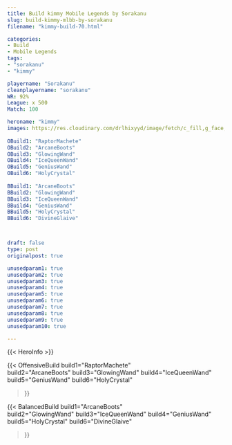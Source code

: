 ```yaml
---
title: Build kimmy Mobile Legends by Sorakanu
slug: build-kimmy-mlbb-by-sorakanu
filename: "kimmy-build-70.html"

categories: 
- Build 
- Mobile Legends
tags: 
- "sorakanu"
- "kimmy"

playername: "Sorakanu"
cleanplayername: "sorakanu"
WR: 92%
League: x 500
Match: 100 

heroname: "kimmy"
images: https://res.cloudinary.com/drlhixyyd/image/fetch/c_fill,g_face,f_auto/https://cdn2-build.mobagenie.my.id/p/images/banner/full/kimmy.jpg
 
OBuild1: "RaptorMachete"  
OBuild2: "ArcaneBoots" 
OBuild3: "GlowingWand" 
OBuild4: "IceQueenWand" 
OBuild5: "GeniusWand" 
OBuild6: "HolyCrystal" 
 
BBuild1: "ArcaneBoots"  
BBuild2: "GlowingWand" 
BBuild3: "IceQueenWand" 
BBuild4: "GeniusWand" 
BBuild5: "HolyCrystal" 
BBuild6: "DivineGlaive"



draft: false
type: post
originalpost: true

unusedparam1: true
unusedparam2: true
unusedparam3: true
unusedparam4: true
unusedparam5: true
unusedparam6: true
unusedparam7: true
unusedparam8: true
unusedparam9: true
unusedparam10: true

---
```


{{< HeroInfo >}} 

{{< OffensiveBuild 
build1="RaptorMachete"  
build2="ArcaneBoots" 
build3="GlowingWand" 
build4="IceQueenWand" 
build5="GeniusWand" 
build6="HolyCrystal" 
 >}} 

{{< BalancedBuild 
build1="ArcaneBoots"  
build2="GlowingWand" 
build3="IceQueenWand" 
build4="GeniusWand" 
build5="HolyCrystal" 
build6="DivineGlaive" 
 >}}

